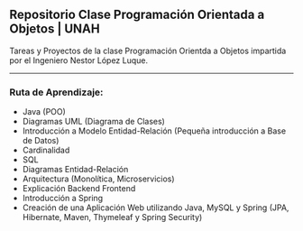 ## Repositorio Clase Programación Orientada a Objetos | UNAH



Tareas y Proyectos de la clase Programación Orientda a Objetos impartida por el Ingeniero Nestor López Luque.

---

### Ruta de Aprendizaje:
* Java (POO)
* Diagramas UML (Diagrama de Clases)
* Introducción a Modelo Entidad-Relación (Pequeña introducción a Base de Datos)
* Cardinalidad
* SQL
* Diagramas Entidad-Relación
* Arquitectura (Monolítica, Microservicios)
* Explicación Backend Frontend
* Introducción a Spring
* Creación de una Aplicación Web utilizando Java, MySQL y Spring (JPA, Hibernate, Maven, Thymeleaf y Spring Security)
